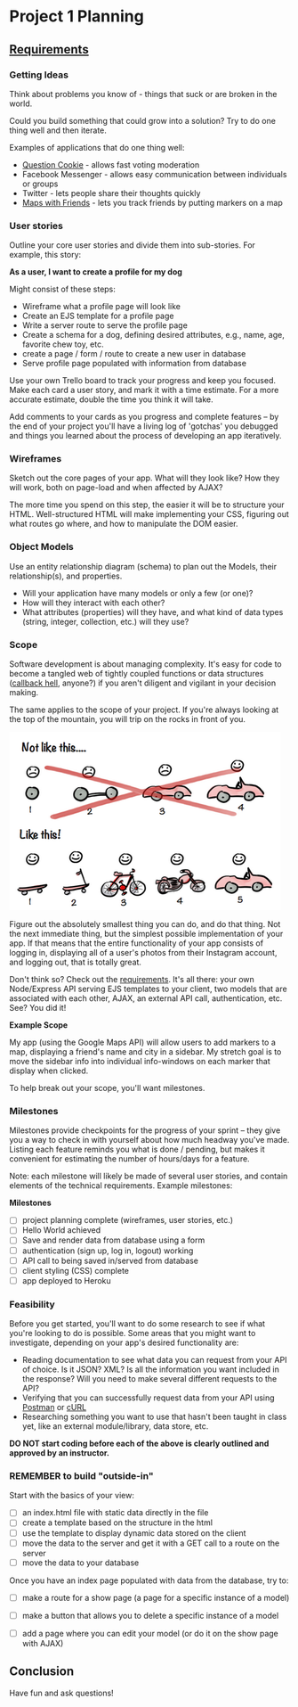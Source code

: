 # Project 1 Planning

## [Requirements](https://github.com/sf-wdi-22-23/modules/tree/master/w04-associations-and-auth/project-1)

### Getting Ideas

Think about problems you know of - things that suck or are broken in the world.

Could you build something that could grow into a solution? Try to do one thing well and then iterate.

Examples of applications that do one thing well:
- [Question Cookie](http://www.questioncookie.com/) - allows fast voting moderation
- Facebook Messenger - allows easy communication between individuals or groups
- Twitter - lets people share their thoughts quickly
- [Maps with Friends](maps-with-friends.herokuapp.com) - lets you track friends by putting markers on a map

### User stories

Outline your core user stories and divide them into sub-stories. For example, this story:

**As a user, I want to create a profile for my dog**

Might consist of these steps:

- Wireframe what a profile page will look like
- Create an EJS template for a profile page
- Write a server route to serve the profile page
- Create a schema for a dog, defining desired attributes, e.g., name, age, favorite chew toy, etc.
- create a page / form / route to create a new user in database
- Serve profile page populated with information from database

Use your own Trello board to track your progress and keep you focused. Make each card a user story, and mark it with a time estimate. For a more accurate estimate, double the time you think it will take.

Add comments to your cards as you progress and complete features – by the end of your project you'll have a living log of 'gotchas' you debugged and things you learned about the process of developing an app iteratively.

### Wireframes

Sketch out the core pages of your app. What will they look like? How they will work, both on page-load and when affected by AJAX?

The more time you spend on this step, the easier it will be to structure your HTML. Well-structured HTML will make implementing your CSS, figuring out what routes go where, and how to manipulate the DOM easier.

### Object Models

Use an entity relationship diagram (schema) to plan out the Models, their relationship(s), and properties.

* Will your application have many models or only a few (or one)?
* How will they interact with each other?
* What attributes (properties) will they have, and what kind of data types (string, integer, collection, etc.) will they use?

### Scope

Software development is about managing complexity. It's easy for code to become a tangled web of tightly coupled functions or data structures ([callback hell](http://callbackhell.com/), anyone?) if you aren't diligent and vigilant in your decision making.

The same applies to the scope of your project. If you're always looking at the top of the mountain, you will trip on the rocks in front of you.

![iterative-design](./iterative-design.png)

Figure out the absolutely smallest thing you can do, and do that thing. Not the next immediate thing, but the simplest possible implementation of your app. If that means that the entire functionality of your app consists of logging in, displaying all of a user's photos from their Instagram account, and logging out, that is totally great.

Don't think so? Check out the [requirements](). It's all there: your own Node/Express API serving EJS templates to your client, two models that are associated with each other, AJAX, an external API call, authentication, etc. See? You did it!

**Example Scope**

My app (using the Google Maps API) will allow users to add markers to a map, displaying a friend's name and city in a sidebar. My stretch goal is to move the sidebar info into individual info-windows on each marker that display when clicked.

To help break out your scope, you'll want milestones.

### Milestones

Milestones provide checkpoints for the progress of your sprint – they give you a way to check in with yourself about how much headway you've made. Listing each feature reminds you what is done / pending, but makes it convenient for estimating the number of hours/days for a feature.

Note: each milestone will likely be made of several user stories, and contain elements of the technical requirements.
Example milestones:

**Milestones**

- [ ] project planning complete (wireframes, user stories, etc.)
- [ ] Hello World achieved
- [ ] Save and render data from database using a form
- [ ] authentication (sign up, log in, logout) working
- [ ] API call to <External API HERE> being saved in/served from database
- [ ] client styling (CSS) complete
- [ ] app deployed to Heroku

### Feasibility

Before you get started, you'll want to do some research to see if what you're looking to do is possible. Some areas that you might want to investigate, depending on your app's desired functionality are:

- Reading documentation to see what data you can request from your API of choice. Is it JSON? XML? Is all the information you want included in the response? Will you need to make several different requests to the API?
- Verifying that you can successfully request data from your API using [Postman](https://chrome.google.com/webstore/detail/postman-rest-client/fdmmgilgnpjigdojojpjoooidkmcomcm?hl=en) or [cURL](http://conqueringthecommandline.com/book/curl#cid23)
- Researching something you want to use that hasn't been taught in class yet, like an external module/library, data store, etc.

**DO NOT start coding before each of the above is clearly outlined and approved by an instructor.**

### REMEMBER to build "outside-in"

Start with the basics of your view:

- [ ] an index.html file with static data directly in the file
- [ ] create a template based on the structure in the html
- [ ] use the template to display dynamic data stored on the client
- [ ] move the data to the server and get it with a GET call to a route on the server
- [ ] move the data to your database

Once you have an index page populated with data from the database, try to:
- [ ] make a route for a show page (a page for a specific instance of a model)
- [ ] make a button that allows you to delete a specific instance of a model
- [ ] add a page where you can edit your model (or do it on the show page with AJAX)


## Conclusion

Have fun and ask questions!
